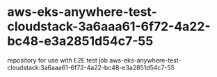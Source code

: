 # aws-eks-anywhere-test-cloudstack-3a6aaa61-6f72-4a22-bc48-e3a2851d54c7-55
repository for use with E2E test job aws-eks-anywhere-test-cloudstack:3a6aaa61-6f72-4a22-bc48-e3a2851d54c7-55
